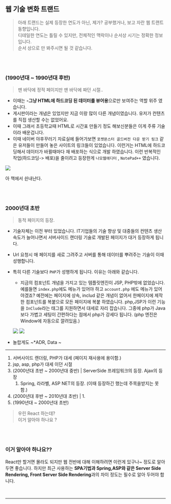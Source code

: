 ## 웹 기술 변화 트랜드

> 아래 트랜드는 실제 등장한 연도가 아닌, 제가? 공부했거나, 보고 자란 웹 트랜트 동향입니다.    
> 디테일한 연도는 틀릴 수 있지만, 전체적인 맥락이나 순서상 시기는 정확한 정보입니다.   
> 순서 상으로 만 봐주시면 될 것 같습니다.


<br/>
<br/>


### (1990년대 ~ 1990년대 후반) 

> 맨 바닥에 정적 페이지만 맨 바닥에 짜던 시절.. 

* 이때는 **-그냥 HTML에 하드코딩 된 데이터를 뷰어용**으로만 보여주는 역할 위주 였습니다.
* 게시판이라는 개념은 있었지만 지금 이랑 많이 다른 개념이였습니다. 유저가 컨텐츠를 직접 생산할 수는 없었어요.
* 이때 그래서 초등학교때 HTML로 시간표 만들기 정도 해보신분들은 이게 주류 기술이라 배운겁니다.
* 이때 네이버 야후꾸러기 자료실에 들어가보면 `포켓몬스터 골드버전 다운 받기 링크` 같은 유저들이 만들어 놓은 사이트의 링크들이 있었습니다. 이런거는 HTML에 하드코딩해서 데이터가 바뀔때마다 재 배포하는 식으로 개발 하였습니다. 이런 반복적인 작업(하드코딩-> 배포)을 줄이려고 등장한게 `나모웹에디터` , `NotePad++` 였습니다.


![](https://image.yes24.com/momo/TopCate03/MidCate01/202786.jpg)

아 책에서 쉰내난다.


<br/>
<br/>

### 2000년대 초반

> 동적 페이지의 등장. 

* 기술자체는 이전 부터 있었습니다. IT기업들의 기술 향상 및 대중들의 컨텐츠 생산 속도가 늘어나면서  서버사이드 랜더링 기술로 개발된 페이지가 대거 등장하게 됩니다.
* Url 요청시 매 페이지를 새로 그려주고 서버를 통해 데이터를 뿌려주는 기술이 이때 성행합니다.
* 특히 다른 기술보다 `PHP`가 성행하게 됩니다. 이유는 아래와 같습니다.
   * 지금의 컴포넌트 개념을 가지고 있는 템플릿엔진이 JSP, PHP밖에 없었습니다. 예를들면 `index.php`에도 메뉴가 있어야 하고 `account.php` 에도 메뉴가 있어야겠죠? 예전에는 페이지에 상속, includ 같은 개념이 없어서 한페이지에 제작한 컴포넌트를 복붙으로 모든 페이지에 복붙 하였습니다. php,JSP가 이런 기능을 `InClude`라는 태그를 지원하면서 대세로 자리 잡습니다. 그중에 php가 Java보다 가볍고 세팅이 간편하다는 점에서 php가 강세다 됩니다. (php 엔진은 Window에 자동으로 깔려있음.) 
   
   ![](https://i.ytimg.com/vi/XmoF-6vshSI/hqdefault.jpg)
   ![](https://static.studytonight.com/jsp/images/jsp-include-directive.jpg)
* 놀랍게도 ~*ADR, Data ~

---
   1. 서버사이드 랜더링, PHP가 대세 (페이지 재사용에 용이함.)
   2. jsp, asp, php가 대세 이던 시절
3. (2000년대 초반 ~ 2000년대 중반) | ServerSide 프레임워크의 등장. Ajax의 등장
   1. Spring, 라라벨, ASP NET의 등장. (이때 등장하긴 했는데 주목을받지는 못함.)
4. (2000년대 후반 ~ 2010년대 초반) | 
   1. 
5. (1990년대 ~ 2000년대 초반)

> 우린 React 하는데?    
> 이거 알아야 하나요 ?

<br/>
<br/>


### 이거 알아야 하나요??
  React만 할거면 몰라도 되지만 웹 전반에 대해 이해하려면 이런게 있구나~ 정도로 알아두면 좋습니다. 하지만 최근 사용하는 **SPA기법과 Spring,ASP와 같은 Server Side Rendering, Front Server Side Rendering**과의 차이 정도는 필수로 알아 두어야 합니다.

<br/>

---

###